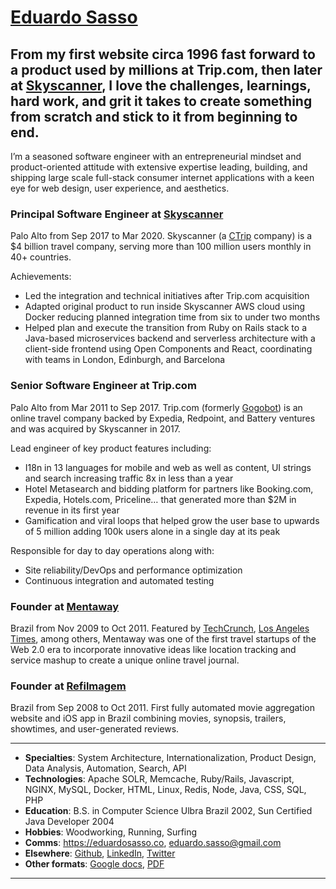 # [Eduardo Sasso](mailto:eduardo.sasso@gmail.com)

## From my first website circa 1996 fast forward to a product used by millions at Trip.com, then later at [Skyscanner](https://skyscanner.com), I love the challenges, learnings, hard work, and grit it takes to create something from scratch and stick to it from beginning to end.

I’m a seasoned software engineer with an entrepreneurial mindset and product-oriented attitude with extensive expertise leading, building, and shipping large scale full-stack consumer internet applications with a keen eye for web design, user experience, and aesthetics. 


### Principal Software Engineer at [Skyscanner](https://skyscanner.com) 
Palo Alto from Sep 2017 to Mar 2020.
Skyscanner (a [CTrip](https://en.wikipedia.org/wiki/Trip.com_Group) company) is a $4 billion travel company, serving more than 100 million users monthly in 40+ countries.

Achievements:
- Led the integration and technical initiatives after Trip.com acquisition
- Adapted original product to run inside Skyscanner AWS cloud using Docker reducing planned integration time from six to under two months
- Helped plan and execute the transition from Ruby on Rails stack to a Java-based microservices backend and serverless architecture with a client-side frontend using Open Components and React, coordinating with teams in London, Edinburgh, and Barcelona


### Senior Software Engineer at Trip.com 
Palo Alto from Mar 2011 to Sep 2017.
Trip.com (formerly [Gogobot](https://en.wikipedia.org/wiki/Trip_by_Skyscanner)) is an online travel company backed by Expedia, Redpoint, and Battery ventures and was acquired by Skyscanner in 2017.

Lead engineer of key product features including:
- I18n in 13 languages for mobile and web as well as content, UI strings and search increasing traffic 8x in less than a year
- Hotel Metasearch and bidding platform for partners like Booking.com, Expedia, Hotels.com, Priceline… that generated more than $2M in revenue in its first year
- Gamification and viral loops that helped grow the user base to upwards of 5 million adding 100k users alone in a single day at its peak

Responsible for day to day operations along with:
- Site reliability/DevOps and performance optimization
- Continuous integration and automated testing


### **Founder** at [Mentaway](https://techcrunch.com/2010/11/04/mentaway/)
Brazil from Nov 2009 to Oct 2011.
Featured by [TechCrunch](https://techcrunch.com/2010/11/04/mentaway/), [Los Angeles Times](https://www.latimes.com/travel/la-tr-0102-webbuzz-20110102-story.html), among others, Mentaway was one of the first travel startups of the Web 2.0 era to incorporate innovative ideas like location tracking and service mashup to create a unique online travel journal.


### **Founder** at [Refilmagem](https://abduzeedo.com/web-design-case-study-refilmagem)
Brazil from Sep 2008 to Oct 2011.
First fully automated movie aggregation website and iOS app in Brazil combining movies, synopsis, trailers, showtimes, and user-generated reviews.

---

- **Specialties**: System Architecture, Internationalization, Product Design, Data Analysis, Automation, Search, API  
- **Technologies**: Apache SOLR, Memcache, Ruby/Rails, Javascript, NGINX, MySQL, Docker, HTML, Linux, Redis, Node, Java, CSS, SQL, PHP  
- **Education**: B.S. in Computer Science Ulbra Brazil 2002, Sun Certified Java Developer 2004
- **Hobbies**: Woodworking, Running, Surfing
- **Comms**: https://eduardosasso.co, [eduardo.sasso@gmail.com](mailto:eduardo.sasso@gmail.com)
- **Elsewhere**: [Github](https://github.com/eduardosasso), [LinkedIn](https://www.linkedin.com/in/eduardo-sasso/), [Twitter](https://twitter.com/eduardosasso)
- **Other formats**: [Google docs](https://docs.google.com/document/d/1b4RCs-mripZO_OSXwmnzn6C8iyozojUdgTD9DwJNPIQ/edit?usp=sharing), [PDF](https://eduardosasso.co/eduardo_sasso_resume.pdf)

---


